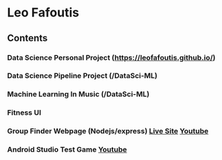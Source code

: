 # Leo Fafoutis
## Contents
### Data Science Personal Project (https://leofafoutis.github.io/)
### Data Science Pipeline Project (/DataSci-ML)
### Machine Learning In Music (/DataSci-ML)

### Fitness UI
### Group Finder Webpage (Nodejs/express) [Live Site](https://leofafoutis-cmsc335project.onrender.com/) [Youtube](https://youtu.be/X5t-THX-kFg)
### Android Studio Test Game [Youtube](https://www.youtube.com/watch?v=8rBBM2x-cxY)

